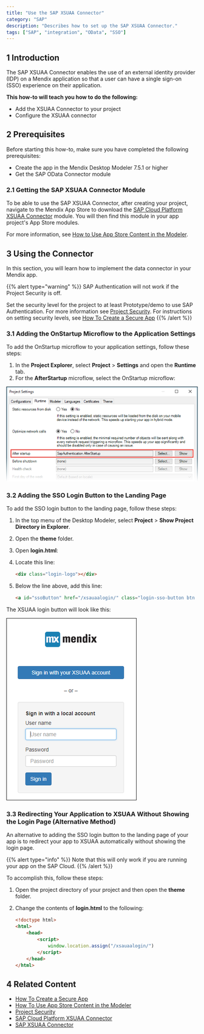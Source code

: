```yaml
---
title: "Use the SAP XSUAA Connector"
category: "SAP"
description: "Describes how to set up the SAP XSUAA Connector."
tags: ["SAP", "integration", "OData", "SSO"]
---
```


## 1 Introduction

The SAP XSUAA Connector enables the use of an external identity provider (IDP) on a Mendix application so that a user can have a single sign-on (SSO) experience on their application.

**This how-to will teach you how to do the following:**

* Add the XSUAA Connector to your project
* Configure the XSUAA connector

## 2 Prerequisites

Before starting this how-to, make sure you have completed the following prerequisites:

* Create the app in the Mendix Desktop Modeler 7.5.1 or higher
* Get the SAP OData Connector module

### 2.1 Getting the SAP XSUAA Connector Module

To be able to use the SAP XSUAA Connector, after creating your project, navigate to the Mendix App Store to download the [SAP Cloud Platform XSUAA Connector](https://appstore.home.mendix.com/link/app/78091/) module.
You will then find this module in your app project's App Store modules.

For more information, see [How to Use App Store Content in the Modeler](/community/app-store/use-app-store-content-in-the-modeler).

## 3 Using the Connector

In this section, you will learn how to implement the data connector in your Mendix app.

{{% alert type="warning" %}}
SAP Authentication will not work if the Project Security is off.

Set the security level for the project to at least Prototype/demo to use SAP Authentication. For more information see [Project Security](/refguide/project-security).
For instructions on setting security levels, see [How To Create a Secure App](../security/create-a-secure-app)
{{% /alert %}}

### 3.1 Adding the OnStartup Microflow to the Application Settings

To add the OnStartup microflow to your application settings, follow these steps:

1. In the **Project Explorer**, select **Project** > **Settings** and open the **Runtime** tab.
2. For the **AfterStartup** microflow, select the OnStartup microflow:

![](attachments/use-sap-xsuaa-connector/runtime-settings.png)

### 3.2 Adding the SSO Login Button to the Landing Page<a name="adding"></a>

To add the SSO login button to the landing page, follow these steps:

1. In the top menu of the Desktop Modeler, select **Project** > **Show Project Directory in Explorer**.
2. Open the **theme** folder.
3. Open **login.html**:
4. Locate this line:

	```html
	<div class="login-logo"></div>
	```
5. Below the line above, add this line:

	```html
	<a id="ssoButton" href="/xsauaalogin/" class="login-sso-button btn btn-primary">Sign in with your XSUAA account</a>
	```
The XSUAA login button will look like this:

![](attachments/use-sap-xsuaa-connector/sso-login-screen.png)

### 3.3 Redirecting Your Application to XSUAA Without Showing the Login Page (Alternative Method)

An alternative to adding the SSO login button to the landing page of your app is to redirect your app to XSUAA automatically without showing the login page.

{{% alert type="info" %}}
Note that this will only work if you are running your app on the SAP Cloud.
{{% /alert %}}

To accomplish this, follow these steps:

1. Open the project directory of your project and then open the **theme** folder.
2. Change the contents of **login.html** to the following:

	```html
	<!doctype html>
	<html>
		<head>
			<script>
				window.location.assign("/xsauaalogin/")
			</script>
		</head>
	</html>
	```

## 4 Related Content

* [How To Create a Secure App](../security/create-a-secure-app)
* [How To Use App Store Content in the Modeler](/community/app-store/use-app-store-content-in-the-modeler)
* [Project Security](/refguide/project-security)
* [SAP Cloud Platform XSUAA Connector](https://appstore.home.mendix.com/link/app/78091/)
* [SAP XSUAA Connector](/refguide/sap/sap-xsuaa-connector)
